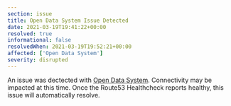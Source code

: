 ```yaml
---
section: issue
title: Open Data System Issue Detected
date: 2021-03-19T19:41:22+00:00
resolved: true
informational: false
resolvedWhen: 2021-03-19T19:52:21+00:00
affected: ['Open Data System']
severity: disrupted
---
```

An issue was dectected with [Open Data System](https://data.sba.gov).  Connectivity may be impacted at this time.  Once the Route53 Healthcheck reports healthy, this issue will automatically resolve.

